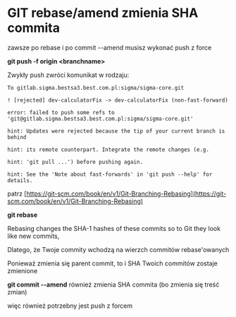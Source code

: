# GIT rebase/amend zmienia SHA commita

zawsze po rebase i po commit --amend musisz wykonać push z force

**git push -f origin &lt;branchname&gt;**

Zwykły push zwróci komunikat w rodzaju:

`To gitlab.sigma.bestsa3.best.com.pl:sigma/sigma-core.git`

`! [rejected] dev-calculatorFix -> dev-calculatorFix (non-fast-forward)`

`error: failed to push some refs to 'git@gitlab.sigma.bestsa3.best.com.pl:sigma/sigma-core.git'`

`hint: Updates were rejected because the tip of your current branch is behind`

`hint: its remote counterpart. Integrate the remote changes (e.g.`

`hint: 'git pull ...') before pushing again.`

`hint: See the 'Note about fast-forwards' in 'git push --help' for details.`

patrz [https://git-scm.com/book/en/v1/Git-Branching-Rebasing](https://git-scm.com/book/en/v1/Git-Branching-Rebasing)

**git rebase** 

Rebasing changes the SHA-1 hashes of these commits so to Git they look like new commits,

Dlatego, że Twoje commity wchodzą na wierzch commitów rebase'owanych

Ponieważ zmienia się parent commit, to i SHA Twoich commitów zostaje zmienione

**git commit --amend** również zmienia SHA commita \(bo zmienia się treść zmian\)

więc również potrzebny jest push z forcem

